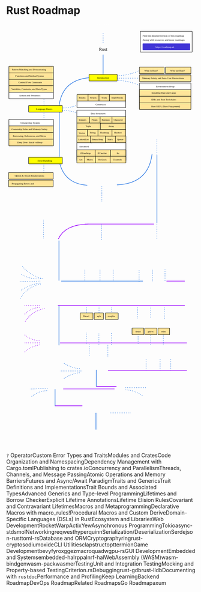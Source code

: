 # Rust Roadmap

<link href="style/main.css" rel="stylesheet">

<svg xmlns="http://www.w3.org/2000/svg" xmlns:xlink="http://www.w3.org/1999/xlink" viewBox="114 164 1349 3053" style="font-family: balsamiq"><path d="M370 1981Q282.6173623453262 1959.3298495166546 223 1887" fill="none" stroke="rgb(43,120,228)" stroke-width="4" stroke-linecap="round" stroke-linejoin="round" stroke-dasharray="0.8 12"></path><path d="M754 2940Q753.9843182390479 2991.8340280064426 754 3056.7794971141675" fill="none" stroke="rgb(43,120,228)" stroke-width="4" stroke-linecap="round" stroke-linejoin="round" stroke-dasharray="undefined"></path><path d="M856.1634036274464 2939.284424534148Q919.3592018825486 2939.027585267256 998.5402181279353 2938.6627039996583" fill="none" stroke="rgb(43,120,228)" stroke-width="4" stroke-linecap="round" stroke-linejoin="round" stroke-dasharray="0.8 12"></path><path d="M462.45735102322453 2888Q558.879652780037 2888 655.3019545368494 2888" fill="none" stroke="rgb(153,0,255)" stroke-width="4" stroke-linecap="round" stroke-linejoin="round" stroke-dasharray="undefined"></path><path d="M462 2772Q461.98431823904787 2823.8340280064426 462 2888.7794971141675" fill="none" stroke="rgb(43,120,228)" stroke-width="4" stroke-linecap="round" stroke-linejoin="round" stroke-dasharray="undefined"></path><path d="M402.8416897816994 2780.353408413874Q344.51742073554163 2783.0594923142744 292.9819881231268 2822.491376173327" fill="none" stroke="rgb(43,120,228)" stroke-width="4" stroke-linecap="round" stroke-linejoin="round" stroke-dasharray="0.8 12"></path><path d="M407.3564720416407 2763.7992067940895Q355.04670294938836 2765.942104849148 289.506625223029 2768.6627039996583" fill="none" stroke="rgb(43,120,228)" stroke-width="4" stroke-linecap="round" stroke-linejoin="round" stroke-dasharray="0.8 12"></path><path d="M521.4573510232245 2768Q703.2364660256287 2768 885.015581028033 2768" fill="none" stroke="rgb(153,0,255)" stroke-width="4" stroke-linecap="round" stroke-linejoin="round" stroke-dasharray="undefined"></path><path d="M758.2544277690694 2750Q828.6350043985511 2750 899.015581028033 2750" fill="none" stroke="rgb(153,0,255)" stroke-width="4" stroke-linecap="round" stroke-linejoin="round" stroke-dasharray="undefined"></path><path d="M963.1535487874855 2774.3336987339526Q1025.55171998833 2774.597801145702 1092.5773069058039 2819.481521333366" fill="none" stroke="rgb(43,120,228)" stroke-width="4" stroke-linecap="round" stroke-linejoin="round" stroke-dasharray="0.8 12"></path><path d="M966.1634036274464 2759.284424534148Q1029.3592018825484 2759.027585267256 1108.5402181279353 2758.6627039996583" fill="none" stroke="rgb(43,120,228)" stroke-width="4" stroke-linecap="round" stroke-linejoin="round" stroke-dasharray="0.8 12"></path><path d="M756 2633Q755.9843182390479 2684.8340280064426 756 2749.7794971141675" fill="none" stroke="rgb(43,120,228)" stroke-width="4" stroke-linecap="round" stroke-linejoin="round" stroke-dasharray="undefined"></path><path d="M635.0793712317483 2652.6821140055463Q583.4607349937739 2656.8890471399313 525.4364760523154 2693.6627039996583" fill="none" stroke="rgb(43,120,228)" stroke-width="4" stroke-linecap="round" stroke-linejoin="round" stroke-dasharray="0.8 12"></path><path d="M636.5842986517288 2622.583565605937Q585.2511366103618 2621.4603373202494 525.4364760523154 2584.6627039996583" fill="none" stroke="rgb(43,120,228)" stroke-width="4" stroke-linecap="round" stroke-linejoin="round" stroke-dasharray="0.8 12"></path><path d="M647.1187905915918 2639.6627039996583Q581.1243014360415 2639.6427381617154 498.43647605231536 2639.6627039996583" fill="none" stroke="rgb(43,120,228)" stroke-width="4" stroke-linecap="round" stroke-linejoin="round" stroke-dasharray="0.8 12"></path><path d="M1287.7888484792786 2635.6627039996583Q1287.8007881932717 2596.1975271364768 1287.7888484792786 2546.749615728162" fill="none" stroke="rgb(43,120,228)" stroke-width="4" stroke-linecap="round" stroke-linejoin="round" stroke-dasharray="0.8 12"></path><path d="M1211.7888484792786 2635.6627039996583Q1211.8007881932717 2596.1975271364768 1211.7888484792786 2546.749615728162" fill="none" stroke="rgb(43,120,228)" stroke-width="4" stroke-linecap="round" stroke-linejoin="round" stroke-dasharray="0.8 12"></path><path d="M1111.7888484792786 2635.6627039996583Q1111.8007881932717 2596.1975271364768 1111.7888484792786 2546.749615728162" fill="none" stroke="rgb(43,120,228)" stroke-width="4" stroke-linecap="round" stroke-linejoin="round" stroke-dasharray="0.8 12"></path><path d="M841.2544277690694 2636Q1121.5013556560707 2636 1401.748283543072 2636" fill="none" stroke="rgb(153,0,255)" stroke-width="4" stroke-linecap="round" stroke-linejoin="round" stroke-dasharray="undefined"></path><path d="M1144.7888484792786 2450.6627039996583Q1144.8007881932717 2411.1975271364768 1144.7888484792786 2361.749615728162" fill="none" stroke="rgb(43,120,228)" stroke-width="4" stroke-linecap="round" stroke-linejoin="round" stroke-dasharray="0.8 12"></path><path d="M1234.7888484792786 2447.6627039996583Q1234.8007881932717 2408.1975271364768 1234.7888484792786 2358.749615728162" fill="none" stroke="rgb(43,120,228)" stroke-width="4" stroke-linecap="round" stroke-linejoin="round" stroke-dasharray="0.8 12"></path><path d="M1054.7888484792786 2443.6627039996583Q1054.8007881932717 2404.1975271364768 1054.7888484792786 2354.749615728162" fill="none" stroke="rgb(43,120,228)" stroke-width="4" stroke-linecap="round" stroke-linejoin="round" stroke-dasharray="0.8 12"></path><g class="clickable-group" data-group-id="100-gui-dev:druid"><rect x="1011.35" y="2333.35" width="84.3" height="47.3" rx="2" fill="rgb(255,229,153)" fill-opacity="1" stroke="rgb(0,0,0)" stroke-width="2.7"></rect><text x="1036" y="2363.5" fill="rgb(0,0,0)" font-style="normal" font-weight="normal" font-size="17px"><tspan>druid</tspan></text></g><g class="clickable-group" data-group-id="101-gui-dev:gtk-rs"><rect x="1102.35" y="2334.35" width="86.3" height="47.3" rx="2" fill="rgb(255,229,153)" fill-opacity="1" stroke="rgb(0,0,0)" stroke-width="2.7"></rect><text x="1124" y="2364.5" fill="rgb(0,0,0)" font-style="normal" font-weight="normal" font-size="17px"><tspan>gtk-rs</tspan></text></g><g class="clickable-group" data-group-id="102-gui-dev:relm"><rect x="1196.35" y="2334.35" width="83.3" height="47.3" rx="2" fill="rgb(255,229,153)" fill-opacity="1" stroke="rgb(0,0,0)" stroke-width="2.7"></rect><text x="1220" y="2364.5" fill="rgb(0,0,0)" font-style="normal" font-weight="normal" font-size="17px"><tspan>relm</tspan></text></g><path d="M838.7888484792786 2533.6627039996583Q838.8007881932716 2494.1975271364768 838.7888484792786 2444.749615728162" fill="none" stroke="rgb(43,120,228)" stroke-width="4" stroke-linecap="round" stroke-linejoin="round" stroke-dasharray="0.8 12"></path><path d="M705.7888484792786 2529.6627039996583Q705.8007881932716 2490.1975271364768 705.7888484792786 2440.749615728162" fill="none" stroke="rgb(43,120,228)" stroke-width="4" stroke-linecap="round" stroke-linejoin="round" stroke-dasharray="0.8 12"></path><path d="M774.7888484792786 2452.6627039996583Q774.8007881932716 2413.1975271364768 774.7888484792786 2363.749615728162" fill="none" stroke="rgb(43,120,228)" stroke-width="4" stroke-linecap="round" stroke-linejoin="round" stroke-dasharray="0.8 12"></path><path d="M864.7888484792786 2449.6627039996583Q864.8007881932716 2410.1975271364768 864.7888484792786 2360.749615728162" fill="none" stroke="rgb(43,120,228)" stroke-width="4" stroke-linecap="round" stroke-linejoin="round" stroke-dasharray="0.8 12"></path><path d="M684.7888484792786 2445.6627039996583Q684.8007881932716 2406.1975271364768 684.7888484792786 2356.749615728162" fill="none" stroke="rgb(43,120,228)" stroke-width="4" stroke-linecap="round" stroke-linejoin="round" stroke-dasharray="0.8 12"></path><path d="M498.7684053373592 2440Q950.2583444402155 2440 1401.748283543072 2440" fill="none" stroke="rgb(153,0,255)" stroke-width="4" stroke-linecap="round" stroke-linejoin="round" stroke-dasharray="undefined"></path><path d="M246.78726083088256 2503.0111918046136Q283.1714966177284 2466.2455354877925 357.92324584081643 2451.980610182584" fill="none" stroke="rgb(153,0,255)" stroke-width="4" stroke-linecap="round" stroke-linejoin="round" stroke-dasharray="0.8 12"></path><path d="M246.78726083088256 2383.703443191008Q290.20089733485577 2421.257738814955 359.5575985615507 2424.562261209366" fill="none" stroke="rgb(153,0,255)" stroke-width="4" stroke-linecap="round" stroke-linejoin="round" stroke-dasharray="0.8 12"></path><path d="M247 2439Q301.98785896360255 2439 357 2439" fill="none" stroke="rgb(153,0,255)" stroke-width="4" stroke-linecap="round" stroke-linejoin="round" stroke-dasharray="0.8 12"></path><path d="M490 2172Q489.96200932434436 2297.573253662477 490 2454.9103192958723" fill="none" stroke="rgb(43,120,228)" stroke-width="4" stroke-linecap="round" stroke-linejoin="round" stroke-dasharray="undefined"></path><path d="M250.05596627235118 2285.6422799469487Q295.43686985896994 2214.1284388882063 390.61030025550286 2192.4841748650924" fill="none" stroke="rgb(153,0,255)" stroke-width="4" stroke-linecap="round" stroke-linejoin="round" stroke-dasharray="0.8 12"></path><path d="M246.78726083088256 2233.3429928834503Q293.3465737698519 2189.014395435564 349.7514822371448 2187.581116702889" fill="none" stroke="rgb(153,0,255)" stroke-width="4" stroke-linecap="round" stroke-linejoin="round" stroke-dasharray="0.8 12"></path><path d="M246 2173Q300.98785896360255 2173 356 2173" fill="none" stroke="rgb(153,0,255)" stroke-width="4" stroke-linecap="round" stroke-linejoin="round" stroke-dasharray="0.8 12"></path><path d="M775.7888484792786 2260.6627039996583Q775.8007881932716 2221.1975271364768 775.7888484792786 2171.749615728162" fill="none" stroke="rgb(43,120,228)" stroke-width="4" stroke-linecap="round" stroke-linejoin="round" stroke-dasharray="0.8 12"></path><path d="M865.7888484792786 2266.6627039996583Q865.8007881932716 2227.1975271364768 865.7888484792786 2177.749615728162" fill="none" stroke="rgb(43,120,228)" stroke-width="4" stroke-linecap="round" stroke-linejoin="round" stroke-dasharray="0.8 12"></path><path d="M685.7888484792786 2262.6627039996583Q685.8007881932716 2223.1975271364768 685.7888484792786 2173.749615728162" fill="none" stroke="rgb(43,120,228)" stroke-width="4" stroke-linecap="round" stroke-linejoin="round" stroke-dasharray="0.8 12"></path><g class="clickable-group" data-group-id="100-database-orm:diesel"><rect x="641.35" y="2225.35" width="91.3" height="47.3" rx="2" fill="rgb(255,229,153)" fill-opacity="1" stroke="rgb(0,0,0)" stroke-width="2.7"></rect><text x="662" y="2254.5" fill="rgb(0,0,0)" font-style="normal" font-weight="normal" font-size="17px"><tspan>Diesel</tspan></text></g><g class="clickable-group" data-group-id="101-database-orm:sqlx"><rect x="741.35" y="2225.35" width="66.3" height="47.3" rx="2" fill="rgb(255,229,153)" fill-opacity="1" stroke="rgb(0,0,0)" stroke-width="2.7"></rect><text x="761" y="2254.5" fill="rgb(0,0,0)" font-style="normal" font-weight="normal" font-size="17px"><tspan>sqlx</tspan></text></g><g class="clickable-group" data-group-id="102-database-orm:rusqlite"><rect x="820.35" y="2225.35" width="92.3" height="47.3" rx="2" fill="rgb(255,229,153)" fill-opacity="1" stroke="rgb(0,0,0)" stroke-width="2.7"></rect><text x="838" y="2254.5" fill="rgb(0,0,0)" font-style="normal" font-weight="normal" font-size="17px"><tspan>rusqlite</tspan></text></g><path d="M1144.7888484792786 2260.6627039996583Q1144.8007881932717 2221.1975271364768 1144.7888484792786 2171.749615728162" fill="none" stroke="rgb(43,120,228)" stroke-width="4" stroke-linecap="round" stroke-linejoin="round" stroke-dasharray="0.8 12"></path><path d="M1241.7888484792786 2266.6627039996583Q1241.8007881932717 2227.1975271364768 1241.7888484792786 2177.749615728162" fill="none" stroke="rgb(43,120,228)" stroke-width="4" stroke-linecap="round" stroke-linejoin="round" stroke-dasharray="0.8 12"></path><path d="M1051.7888484792786 2262.6627039996583Q1051.8007881932717 2223.1975271364768 1051.7888484792786 2173.749615728162" fill="none" stroke="rgb(43,120,228)" stroke-width="4" stroke-linecap="round" stroke-linejoin="round" stroke-dasharray="0.8 12"></path><path d="M483.7684053373592 2173Q935.2583444402155 2173 1386.748283543072 2173" fill="none" stroke="rgb(153,0,255)" stroke-width="4" stroke-linecap="round" stroke-linejoin="round" stroke-dasharray="undefined"></path><path d="M1258.9195998760458 1999Q1322.833941709559 1999 1386.748283543072 1999" fill="none" stroke="rgb(153,0,255)" stroke-width="4" stroke-linecap="round" stroke-linejoin="round" stroke-dasharray="undefined"></path><path d="M1246.7888484792786 1994.662703999658Q1246.8007881932717 1955.1975271364765 1246.7888484792786 1905.7496157281619" fill="none" stroke="rgb(43,120,228)" stroke-width="4" stroke-linecap="round" stroke-linejoin="round" stroke-dasharray="0.8 12"></path><path d="M1156.7888484792786 1997.662703999658Q1156.8007881932717 1958.1975271364765 1156.7888484792786 1908.7496157281619" fill="none" stroke="rgb(43,120,228)" stroke-width="4" stroke-linecap="round" stroke-linejoin="round" stroke-dasharray="0.8 12"></path><path d="M1061.7888484792786 2001.662703999658Q1061.8007881932717 1962.1975271364765 1061.7888484792786 1912.7496157281619" fill="none" stroke="rgb(43,120,228)" stroke-width="4" stroke-linecap="round" stroke-linejoin="round" stroke-dasharray="0.8 12"></path><path d="M876.7888484792786 1997.662703999658Q876.8007881932716 1958.1975271364765 876.7888484792786 1908.7496157281619" fill="none" stroke="rgb(43,120,228)" stroke-width="4" stroke-linecap="round" stroke-linejoin="round" stroke-dasharray="0.8 12"></path><path d="M782.7888484792786 1997.662703999658Q782.8007881932716 1958.1975271364765 782.7888484792786 1908.7496157281619" fill="none" stroke="rgb(43,120,228)" stroke-width="4" stroke-linecap="round" stroke-linejoin="round" stroke-dasharray="0.8 12"></path><path d="M674.7888484792786 1997.662703999658Q674.8007881932716 1958.1975271364765 674.7888484792786 1908.7496157281619" fill="none" stroke="rgb(43,120,228)" stroke-width="4" stroke-linecap="round" stroke-linejoin="round" stroke-dasharray="0.8 12"></path><path d="M1087.661735648691 1998.9077208100184Q829.927823346783 1998.8297465186615 507 1998.9077208100184" fill="none" stroke="rgb(43,120,228)" stroke-width="4" stroke-linecap="round" stroke-linejoin="round" stroke-dasharray="undefined"></path><path d="M357.92324584081643 2019.6917170625015Q254.67529510414943 2044.2153836398602 216 2121" fill="none" stroke="rgb(43,120,228)" stroke-width="4" stroke-linecap="round" stroke-linejoin="round" stroke-dasharray="0.8 12"></path><path d="M353.02018767861347 2013.1543061795646Q283.0666815120215 2023.143346018304 220 2063" fill="none" stroke="rgb(43,120,228)" stroke-width="4" stroke-linecap="round" stroke-linejoin="round" stroke-dasharray="0.8 12"></path><path d="M354 1999Q292.0090794643519 2001.644641968984 212 2001" fill="none" stroke="rgb(43,120,228)" stroke-width="4" stroke-linecap="round" stroke-linejoin="round" stroke-dasharray="0.8 12"></path><path d="M357.92324584081643 1982.1016044856124Q282.7502144594085 1988.3838906729122 216 1947" fill="none" stroke="rgb(43,120,228)" stroke-width="4" stroke-linecap="round" stroke-linejoin="round" stroke-dasharray="0.8 12"></path><path d="M490 1711Q489.96200932434436 1836.5732536624769 490 1993.9103192958723" fill="none" stroke="rgb(43,120,228)" stroke-width="4" stroke-linecap="round" stroke-linejoin="round" stroke-dasharray="undefined"></path><path d="M379.78884847927867 1691.662703999658Q379.80695197783245 1631.8239362799552 379.78884847927867 1556.8489248858714" fill="none" stroke="rgb(43,120,228)" stroke-width="4" stroke-linecap="round" stroke-linejoin="round" stroke-dasharray="0.8 12"></path><path d="M485.82574646249856 1697.4809764123827Q533.5565279246206 1595.2817603796416 699 1592" fill="none" stroke="rgb(153,0,255)" stroke-width="4" stroke-linecap="round" stroke-linejoin="round" stroke-dasharray="undefined"></path><path d="M794.7888484792786 1701.844680721926Q794.8030821431155 1654.797150013699 794.7888484792786 1595.8489248858714" fill="none" stroke="rgb(43,120,228)" stroke-width="4" stroke-linecap="round" stroke-linejoin="round" stroke-dasharray="0.8 12"></path><path d="M674.9195998760458 1592Q920.9597999380229 1592 1167 1592" fill="none" stroke="rgb(153,0,255)" stroke-width="4" stroke-linecap="round" stroke-linejoin="round" stroke-dasharray="undefined"></path><path d="M1188.7888484792786 1695.9786052007807Q1188.803771553315 1646.6523184455075 1188.7888484792786 1584.8489248858714" fill="none" stroke="rgb(43,120,228)" stroke-width="4" stroke-linecap="round" stroke-linejoin="round" stroke-dasharray="0.8 12"></path><path d="M1189 1100Q1188.9349124213584 1315.1385539214548 1189 1584.6965034956197" fill="none" stroke="rgb(43,120,228)" stroke-width="4" stroke-linecap="round" stroke-linejoin="round" stroke-dasharray="undefined"></path><path d="M1154.3216248047888 1093.6846144050496Q1127.8545947489904 1303.3892148522145 905 1312.1384074012913" fill="none" stroke="rgb(43,120,228)" stroke-width="4" stroke-linecap="round" stroke-linejoin="round" stroke-dasharray="undefined"></path><path d="M1188.7888484792786 1093.9786052007807Q1188.803771553315 1044.6523184455075 1188.7888484792786 982.8489248858713" fill="none" stroke="rgb(43,120,228)" stroke-width="4" stroke-linecap="round" stroke-linejoin="round" stroke-dasharray="0.8 12"></path><path d="M795.7888484792786 1427.9786052007807Q795.8037715533152 1378.6523184455075 795.7888484792786 1316.8489248858714" fill="none" stroke="rgb(43,120,228)" stroke-width="4" stroke-linecap="round" stroke-linejoin="round" stroke-dasharray="0.8 12"></path><path d="M493.52211585983116 1152.0361614695616Q529.5470521239776 1303.851434704452 690.4948601868035 1314.8475811346607" fill="none" stroke="rgb(43,120,228)" stroke-width="4" stroke-linecap="round" stroke-linejoin="round" stroke-dasharray="undefined"></path><path d="M381.78884847927867 1247.9786052007807Q381.80377155331524 1198.6523184455075 381.78884847927867 1136.8489248858714" fill="none" stroke="rgb(43,120,228)" stroke-width="4" stroke-linecap="round" stroke-linejoin="round" stroke-dasharray="0.8 12"></path><path d="M492 788Q491.9536530115815 941.1939622744541 492 1133.1384074012913" fill="none" stroke="rgb(43,120,228)" stroke-width="4" stroke-linecap="round" stroke-linejoin="round" stroke-dasharray="undefined"></path><path d="M504.2489525547647 780.4468097498067Q566.0762136000193 779.3512998807404 625.0795576427906 801.7008745116257" fill="none" stroke="rgb(43,120,228)" stroke-width="4" stroke-linecap="round" stroke-linejoin="round" stroke-dasharray="0.8 12"></path><path d="M494.2489525547647 762.4468097498067Q571.2238023047556 767.8334497783549 626.5332310326576 739.1929187473465" fill="none" stroke="rgb(43,120,228)" stroke-width="4" stroke-linecap="round" stroke-linejoin="round" stroke-dasharray="0.8 12"></path><g class="clickable-group done" data-group-id="100-language-basics:data-structures:integers"><rect x="617.35" y="825.35" width="92.3" height="47.3" rx="2" fill="rgb(255,229,153)" fill-opacity="1" stroke="rgb(0,0,0)" stroke-width="2.7"></rect><text x="631" y="854.5" fill="rgb(0,0,0)" font-style="normal" font-weight="normal" font-size="17px"><tspan>Integers</tspan></text></g><g class="clickable-group done" data-group-id="101-language-basics:data-structures:floats"><rect x="708.35" y="825.35" width="77.3" height="47.3" rx="2" fill="rgb(255,229,153)" fill-opacity="1" stroke="rgb(0,0,0)" stroke-width="2.7"></rect><text x="723" y="854.5" fill="rgb(0,0,0)" font-style="normal" font-weight="normal" font-size="17px"><tspan>Floats</tspan></text></g><g class="clickable-group done" data-group-id="102-language-basics:data-structures:boolean"><rect x="783.35" y="825.35" width="86.3" height="47.3" rx="2" fill="rgb(255,229,153)" fill-opacity="1" stroke="rgb(0,0,0)" stroke-width="2.7"></rect><text x="795" y="854.5" fill="rgb(0,0,0)" font-style="normal" font-weight="normal" font-size="17px"><tspan>Boolean</tspan></text></g><g class="clickable-group done" data-group-id="103-language-basics:data-structures:character"><rect x="868.35" y="825.35" width="98.3" height="47.3" rx="2" fill="rgb(255,229,153)" fill-opacity="1" stroke="rgb(0,0,0)" stroke-width="2.7"></rect><text x="880" y="854.5" fill="rgb(0,0,0)" font-style="normal" font-weight="normal" font-size="17px"><tspan>Character</tspan></text></g><path d="M382.78884847927867 882.4468097498067Q382.8188743713787 783.2001156585675 382.78884847927867 658.8489248858713" fill="none" stroke="rgb(43,120,228)" stroke-width="4" stroke-linecap="round" stroke-linejoin="round" stroke-dasharray="0.8 12"></path><path d="M490.3290599928851 752.9533784757213Q512.0599950183354 555.130723671213 730.4011516807963 546.3458813867311" fill="none" stroke="rgb(43,120,228)" stroke-width="4" stroke-linecap="round" stroke-linejoin="round" stroke-dasharray="undefined"></path><path d="M1074 606Q1001.7369878942461 571.8664381308557 876.6666666666666 562" fill="none" stroke="rgb(43,120,228)" stroke-width="4" stroke-linecap="round" stroke-linejoin="round" stroke-dasharray="0.8 12"></path><path d="M1071.3333333333333 494Q998.44314357353 530.5785280649723 892.6666666666666 535.3333333333334" fill="none" stroke="rgb(43,120,228)" stroke-width="4" stroke-linecap="round" stroke-linejoin="round" stroke-dasharray="0.8 12"></path><path d="M1090 551.1591837857379Q1002.7070610865221 551.1327743583116 893.3333333333334 551.1591837857379" fill="none" stroke="rgb(43,120,228)" stroke-width="4" stroke-linecap="round" stroke-linejoin="round" stroke-dasharray="0.8 12"></path><text x="776" y="355.5" fill="rgb(0,0,0)" font-style="normal" font-weight="normal" font-size="32px"><tspan>Rust</tspan></text><g><rect x="1070.35" y="217.35" width="370.3" height="148.3" rx="2" fill="rgb(255,255,255)" fill-opacity="1" stroke="rgb(0,0,0)" stroke-width="2.7"></rect><text x="1087" y="254.5" fill="rgb(0,0,0)" font-style="normal" font-weight="normal" font-size="18px"><tspan>Find the detailed version of this roadmap</tspan></text><g class="clickable-group" data-group-id="ext_link:roadmap.sh"><rect x="1088.35" y="305.35" width="336.3" height="44.3" rx="2" fill="rgb(65,53,214)" fill-opacity="1" stroke="rgb(65,53,214)" stroke-width="2.7"></rect><text x="1179" y="335" fill="rgb(255,255,255)" font-style="normal" font-weight="normal" font-size="18px"><tspan>https://roadmap.sh</tspan></text></g><text x="1087" y="283.5" fill="rgb(0,0,0)" font-style="normal" font-weight="normal" font-size="18px"><tspan>Along with resources and more roadmaps</tspan></text></g><path d="M805 233Q804.9900415173787 265.91647339024644 805 307.1591837857379" fill="none" stroke="rgb(43,120,228)" stroke-width="4" stroke-linecap="round" stroke-linejoin="round" stroke-dasharray="0.8 12"></path><path d="M805 385Q804.9779613492987 457.8459030312667 805 549.118210565488" fill="none" stroke="rgb(43,120,228)" stroke-width="4" stroke-linecap="round" stroke-linejoin="round" stroke-dasharray="undefined"></path><path d="M854.5784149280623 169.15918378573792Q809.9354381636736 169.14567759073944 754 169.15918378573792" fill="none" stroke="rgb(255,255,255)" stroke-width="4" stroke-linecap="round" stroke-linejoin="round" stroke-dasharray="0.8 12"></path><g class="clickable-group done" data-group-id="100-introduction"><rect x="704.35" y="524.35" width="201.3" height="47.3" rx="2" fill="rgb(255,255,0)" fill-opacity="1" stroke="rgb(0,0,0)" stroke-width="2.7"></rect><text x="763" y="554.5" fill="rgb(0,0,0)" font-style="normal" font-weight="normal" font-size="17px"><tspan>Introduction</tspan></text></g><g class="clickable-group done" data-group-id="100-introduction:what-is-rust"><rect x="1064.35" y="472.35" width="177.3" height="47.3" rx="2" fill="rgb(255,229,153)" fill-opacity="1" stroke="rgb(0,0,0)" stroke-width="2.7"></rect><text x="1100" y="503" fill="rgb(0,0,0)" font-style="normal" font-weight="normal" font-size="17px"><tspan>What is Rust?</tspan></text></g><g class="clickable-group done" data-group-id="102-introduction:memory-safety"><rect x="1064.35" y="528.35" width="367.3" height="47.3" rx="2" fill="rgb(255,229,153)" fill-opacity="1" stroke="rgb(0,0,0)" stroke-width="2.7"></rect><text x="1084" y="558" fill="rgb(0,0,0)" font-style="normal" font-weight="normal" font-size="17px"><tspan>Memory Safety and Zero-Cost Abstractions</tspan></text></g><rect x="1064.35" y="585.35" width="367.3" height="186.3" rx="2" fill="rgb(255,255,255)" fill-opacity="1" stroke="rgb(0,0,0)" stroke-width="2.7"></rect><g class="clickable-group learning" data-group-id="101-language-basics"><rect x="273.35" y="746.35" width="240.3" height="47.3" rx="2" fill="rgb(255,255,0)" fill-opacity="1" stroke="rgb(0,0,0)" stroke-width="2.7"></rect><text x="327" y="776.5" fill="rgb(0,0,0)" font-style="normal" font-weight="normal" font-size="17px"><tspan>Language Basics</tspan></text></g><g class="clickable-group done" data-group-id="101-introduction:why-rust"><rect x="1250.35" y="472.35" width="181.3" height="47.3" rx="2" fill="rgb(255,229,153)" fill-opacity="1" stroke="rgb(0,0,0)" stroke-width="2.7"></rect><text x="1285" y="503" fill="rgb(0,0,0)" font-style="normal" font-weight="normal" font-size="17px"><tspan>Why use Rust?</tspan></text></g><text x="1183" y="615.5" fill="rgb(0,0,0)" font-style="normal" font-weight="normal" font-size="17px"><tspan>Environment Setup</tspan></text><g class="clickable-group done" data-group-id="103-introduction:installing-rust"><rect x="1064.35" y="633.35" width="367.3" height="47.3" rx="2" fill="rgb(255,229,153)" fill-opacity="1" stroke="rgb(0,0,0)" stroke-width="2.7"></rect><text x="1151" y="662.5" fill="rgb(0,0,0)" font-style="normal" font-weight="normal" font-size="17px"><tspan>Installing Rust and Cargo</tspan></text></g><g class="clickable-group done" data-group-id="104-introduction:ides-and-rust"><rect x="1064.35" y="680.35" width="367.3" height="47.3" rx="2" fill="rgb(255,229,153)" fill-opacity="1" stroke="rgb(0,0,0)" stroke-width="2.7"></rect><text x="1149" y="709.5" fill="rgb(0,0,0)" font-style="normal" font-weight="normal" font-size="17px"><tspan>IDEs and Rust Toolchains</tspan></text></g><g class="clickable-group done" data-group-id="105-introduction:rust-repl"><rect x="1064.35" y="727.35" width="367.3" height="47.3" rx="2" fill="rgb(255,229,153)" fill-opacity="1" stroke="rgb(0,0,0)" stroke-width="2.7"></rect><text x="1149" y="757" fill="rgb(0,0,0)" font-style="normal" font-weight="normal" font-size="17px"><tspan>Rust REPL (Rust Playground)</tspan></text></g><g class="clickable-group done" data-group-id="100-language-basics:syntax"><rect x="132.35" y="651.35" width="318.3" height="47.3" rx="2" fill="rgb(255,255,255)" fill-opacity="1" stroke="rgb(0,0,0)" stroke-width="2.7"></rect><text x="207" y="681.5" fill="rgb(0,0,0)" font-style="normal" font-weight="normal" font-size="17px"><tspan>Syntax and Semantics</tspan></text></g><g class="clickable-group done" data-group-id="101-language-basics:syntax:variables"><rect x="132.35" y="604.35" width="318.3" height="47.3" rx="2" fill="rgb(255,229,153)" fill-opacity="1" stroke="rgb(0,0,0)" stroke-width="2.7"></rect><text x="151" y="635" fill="rgb(0,0,0)" font-style="normal" font-weight="normal" font-size="17px"><tspan>Variables, Constants, and Data Types</tspan></text></g><g class="clickable-group done" data-group-id="102-language-basics:syntax:control-flow"><rect x="132.35" y="557.35" width="318.3" height="47.3" rx="2" fill="rgb(255,229,153)" fill-opacity="1" stroke="rgb(0,0,0)" stroke-width="2.7"></rect><text x="200" y="587.5" fill="rgb(0,0,0)" font-style="normal" font-weight="normal" font-size="17px"><tspan>Control Flow Constructs</tspan></text></g><g class="clickable-group done" data-group-id="103-language-basics:syntax:functions"><rect x="132.35" y="512.35" width="318.3" height="47.3" rx="2" fill="rgb(255,229,153)" fill-opacity="1" stroke="rgb(0,0,0)" stroke-width="2.7"></rect><text x="178" y="542.5" fill="rgb(0,0,0)" font-style="normal" font-weight="normal" font-size="17px"><tspan>Functions and Method Syntax</tspan></text></g><g class="clickable-group done" data-group-id="101-language-basics:ownership"><rect x="132.35" y="845.35" width="318.3" height="47.3" rx="2" fill="rgb(255,255,255)" fill-opacity="1" stroke="rgb(0,0,0)" stroke-width="2.7"></rect><text x="216" y="875.5" fill="rgb(0,0,0)" font-style="normal" font-weight="normal" font-size="17px"><tspan>Onwnership System</tspan></text></g><g class="clickable-group done" data-group-id="100-language-basics:ownership:rules"><rect x="132.35" y="892.35" width="318.3" height="47.3" rx="2" fill="rgb(255,229,153)" fill-opacity="1" stroke="rgb(0,0,0)" stroke-width="2.7"></rect><text x="151" y="922.5" fill="rgb(0,0,0)" font-style="normal" font-weight="normal" font-size="17px"><tspan>Ownership Rules and Memory Safety</tspan></text></g><g class="clickable-group done" data-group-id="101-language-basics:ownership:borrowing"><rect x="132.35" y="939.35" width="318.3" height="47.3" rx="2" fill="rgb(255,229,153)" fill-opacity="1" stroke="rgb(0,0,0)" stroke-width="2.7"></rect><text x="161" y="969.5" fill="rgb(0,0,0)" font-style="normal" font-weight="normal" font-size="17px"><tspan>Borrowing, References, and Slices</tspan></text></g><g class="clickable-group done" data-group-id="102-language-basics:ownership:stack-heap"><rect x="132.35" y="986.35" width="318.3" height="47.3" rx="2" fill="rgb(255,229,153)" fill-opacity="1" stroke="rgb(0,0,0)" stroke-width="2.7"></rect><text x="192" y="1016.5" fill="rgb(0,0,0)" font-style="normal" font-weight="normal" font-size="17px"><tspan>Deep Dive: Stack vs Heap</tspan></text></g><g class="clickable-group done" data-group-id="104-language-basics:syntax:pattern-matching"><rect x="132.35" y="466.35" width="318.3" height="47.3" rx="2" fill="rgb(255,229,153)" fill-opacity="1" stroke="rgb(0,0,0)" stroke-width="2.7"></rect><text x="154" y="497" fill="rgb(0,0,0)" font-style="normal" font-weight="normal" font-size="17px"><tspan>Pattern Matching and Destructuring</tspan></text></g><g class="clickable-group" data-group-id="103-language-basics:data-structures"><rect x="617.35" y="779.35" width="349.3" height="47.3" rx="2" fill="rgb(255,255,255)" fill-opacity="1" stroke="rgb(0,0,0)" stroke-width="2.7"></rect><text x="717" y="809.5" fill="rgb(0,0,0)" font-style="normal" font-weight="normal" font-size="17px"><tspan>Data Structures</tspan></text></g><g class="clickable-group done" data-group-id="104-language-basics:data-structures:tuple"><rect x="617.35" y="871.35" width="168.3" height="47.3" rx="2" fill="rgb(255,229,153)" fill-opacity="1" stroke="rgb(0,0,0)" stroke-width="2.7"></rect><text x="680" y="900.5" fill="rgb(0,0,0)" font-style="normal" font-weight="normal" font-size="17px"><tspan>Tuple</tspan></text></g><g class="clickable-group done" data-group-id="105-language-basics:data-structures:array"><rect x="785.35" y="872.35" width="181.3" height="47.3" rx="2" fill="rgb(255,229,153)" fill-opacity="1" stroke="rgb(0,0,0)" stroke-width="2.7"></rect><text x="843" y="901" fill="rgb(0,0,0)" font-style="normal" font-weight="normal" font-size="17px"><tspan>Array</tspan></text></g><g class="clickable-group done" data-group-id="112-language-basics:data-structures:stack"><rect x="821.35" y="964.35" width="74.3" height="47.3" rx="2" fill="rgb(255,229,153)" fill-opacity="1" stroke="rgb(0,0,0)" stroke-width="2.7"></rect><text x="836" y="993.5" fill="rgb(0,0,0)" font-style="normal" font-weight="normal" font-size="17px"><tspan>Stack</tspan></text></g><rect x="617.35" y="1011.35" width="350.3" height="127.3" rx="2" fill="rgb(255,255,255)" fill-opacity="1" stroke="rgb(0,0,0)" stroke-width="2.7"></rect><text x="634" y="1045" fill="rgb(0,0,0)" font-style="normal" font-weight="normal" font-size="17px"><tspan>Advanced</tspan></text><g class="clickable-group done" data-group-id="106-language-basics:data-structures:vector"><rect x="617.35" y="917.35" width="76.3" height="47.3" rx="2" fill="rgb(255,229,153)" fill-opacity="1" stroke="rgb(0,0,0)" stroke-width="2.7"></rect><text x="631" y="947" fill="rgb(0,0,0)" font-style="normal" font-weight="normal" font-size="17px"><tspan>Vector</tspan></text></g><g class="clickable-group done" data-group-id="107-language-basics:data-structures:string"><rect x="693.35" y="917.35" width="78.3" height="47.3" rx="2" fill="rgb(255,229,153)" fill-opacity="1" stroke="rgb(0,0,0)" stroke-width="2.7"></rect><text x="710" y="946.5" fill="rgb(0,0,0)" font-style="normal" font-weight="normal" font-size="17px"><tspan>String</tspan></text></g><g class="clickable-group done" data-group-id="108-language-basics:data-structures:hashmap"><rect x="768.35" y="917.35" width="101.3" height="47.3" rx="2" fill="rgb(255,229,153)" fill-opacity="1" stroke="rgb(0,0,0)" stroke-width="2.7"></rect><text x="784" y="946.5" fill="rgb(0,0,0)" font-style="normal" font-weight="normal" font-size="17px"><tspan>Hashmap</tspan></text></g><g class="clickable-group done" data-group-id="109-language-basics:data-structures:hashset"><rect x="868.35" y="917.35" width="98.3" height="47.3" rx="2" fill="rgb(255,229,153)" fill-opacity="1" stroke="rgb(0,0,0)" stroke-width="2.7"></rect><text x="884" y="946.5" fill="rgb(0,0,0)" font-style="normal" font-weight="normal" font-size="17px"><tspan>Hashset</tspan></text></g><g class="clickable-group done" data-group-id="110-language-basics:data-structures:linked-list"><rect x="617.35" y="964.35" width="107.3" height="47.3" rx="2" fill="rgb(255,229,153)" fill-opacity="1" stroke="rgb(0,0,0)" stroke-width="2.7"></rect><text x="628" y="993.5" fill="rgb(0,0,0)" font-style="normal" font-weight="normal" font-size="17px"><tspan>LinkedList</tspan></text></g><g class="clickable-group" data-group-id="111-language-basics:data-structures:binary-heap"><rect x="714.35" y="964.35" width="107.3" height="47.3" rx="2" fill="rgb(255,229,153)" fill-opacity="1" stroke="rgb(0,0,0)" stroke-width="2.7"></rect><text x="723" y="993.5" fill="rgb(0,0,0)" font-style="normal" font-weight="normal" font-size="17px"><tspan>BinaryHeap</tspan></text></g><g class="clickable-group done" data-group-id="113-language-basics:data-structures:queue"><rect x="893.35" y="964.35" width="74.3" height="47.3" rx="2" fill="rgb(255,229,153)" fill-opacity="1" stroke="rgb(0,0,0)" stroke-width="2.7"></rect><text x="905" y="994" fill="rgb(0,0,0)" font-style="normal" font-weight="normal" font-size="17px"><tspan>Queue</tspan></text></g><g class="clickable-group" data-group-id="114-language-basics:data-structures:btree-map"><rect x="617.35" y="1062.35" width="132.3" height="47.3" rx="2" fill="rgb(255,229,153)" fill-opacity="1" stroke="rgb(0,0,0)" stroke-width="2.7"></rect><text x="643" y="1091.5" fill="rgb(0,0,0)" font-style="normal" font-weight="normal" font-size="17px"><tspan>BTreeMap</tspan></text></g><g class="clickable-group" data-group-id="115-language-basics:data-structures:btree-set"><rect x="748.35" y="1062.35" width="109.3" height="47.3" rx="2" fill="rgb(255,229,153)" fill-opacity="1" stroke="rgb(0,0,0)" stroke-width="2.7"></rect><text x="766" y="1091.5" fill="rgb(0,0,0)" font-style="normal" font-weight="normal" font-size="17px"><tspan>BTreeSet</tspan></text></g><g class="clickable-group" data-group-id="116-language-basics:data-structures:rc"><rect x="857.35" y="1062.35" width="110.3" height="47.3" rx="2" fill="rgb(255,229,153)" fill-opacity="1" stroke="rgb(0,0,0)" stroke-width="2.7"></rect><text x="902" y="1091.5" fill="rgb(0,0,0)" font-style="normal" font-weight="normal" font-size="17px"><tspan>Rc</tspan></text></g><g class="clickable-group" data-group-id="117-language-basics:data-structures:arc"><rect x="617.35" y="1108.35" width="57.3" height="47.3" rx="2" fill="rgb(255,229,153)" fill-opacity="1" stroke="rgb(0,0,0)" stroke-width="2.7"></rect><text x="633" y="1138" fill="rgb(0,0,0)" font-style="normal" font-weight="normal" font-size="17px"><tspan>Arc</tspan></text></g><g class="clickable-group done" data-group-id="119-language-basics:data-structures:rwlock"><rect x="749.35" y="1108.35" width="107.3" height="47.3" rx="2" fill="rgb(255,229,153)" fill-opacity="1" stroke="rgb(0,0,0)" stroke-width="2.7"></rect><text x="771" y="1137.5" fill="rgb(0,0,0)" font-style="normal" font-weight="normal" font-size="17px"><tspan>RwLock</tspan></text></g><g class="clickable-group" data-group-id="120-language-basics:data-structures:channels"><rect x="855.35" y="1108.35" width="112.3" height="47.3" rx="2" fill="rgb(255,229,153)" fill-opacity="1" stroke="rgb(0,0,0)" stroke-width="2.7"></rect><text x="875" y="1137.5" fill="rgb(0,0,0)" font-style="normal" font-weight="normal" font-size="17px"><tspan>Channels</tspan></text></g><g class="clickable-group done" data-group-id="118-language-basics:data-structures:mutex"><rect x="674.35" y="1108.35" width="75.3" height="47.3" rx="2" fill="rgb(255,229,153)" fill-opacity="1" stroke="rgb(0,0,0)" stroke-width="2.7"></rect><text x="688" y="1137.5" fill="rgb(0,0,0)" font-style="normal" font-weight="normal" font-size="17px"><tspan>Mutex</tspan></text></g><g class="clickable-group done" data-group-id="100-language-basics:constructs:enums"><rect x="618.35" y="667.35" width="81.3" height="47.3" rx="2" fill="rgb(255,229,153)" fill-opacity="1" stroke="rgb(0,0,0)" stroke-width="2.7"></rect><text x="632" y="696.5" fill="rgb(0,0,0)" font-style="normal" font-weight="normal" font-size="17px"><tspan>Enums</tspan></text></g><g class="clickable-group done" data-group-id="101-language-basics:constructs:structs"><rect x="697.35" y="667.35" width="80.3" height="47.3" rx="2" fill="rgb(255,229,153)" fill-opacity="1" stroke="rgb(0,0,0)" stroke-width="2.7"></rect><text x="711" y="696.5" fill="rgb(0,0,0)" font-style="normal" font-weight="normal" font-size="17px"><tspan>Structs</tspan></text></g><g class="clickable-group done" data-group-id="102-language-basics:constructs:traits"><rect x="775.35" y="667.35" width="75.3" height="47.3" rx="2" fill="rgb(255,229,153)" fill-opacity="1" stroke="rgb(0,0,0)" stroke-width="2.7"></rect><text x="793" y="696.5" fill="rgb(0,0,0)" font-style="normal" font-weight="normal" font-size="17px"><tspan>Traits</tspan></text></g><g class="clickable-group done" data-group-id="103-language-basics:constructs:impl-blocks"><rect x="850.35" y="667.35" width="116.3" height="47.3" rx="2" fill="rgb(255,229,153)" fill-opacity="1" stroke="rgb(0,0,0)" stroke-width="2.7"></rect><text x="864" y="696.5" fill="rgb(0,0,0)" font-style="normal" font-weight="normal" font-size="17px"><tspan>Impl Blocks</tspan></text></g><g class="clickable-group done" data-group-id="102-language-basics:constructs"><rect x="618.35" y="714.35" width="348.3" height="47.3" rx="2" fill="rgb(255,255,255)" fill-opacity="1" stroke="rgb(0,0,0)" stroke-width="2.7"></rect><text x="751" y="744.5" fill="rgb(0,0,0)" font-style="normal" font-weight="normal" font-size="17px"><tspan>Constructs</tspan></text></g><g class="clickable-group" data-group-id="102-error-handling"><rect x="273.35" y="1115.35" width="240.3" height="47.3" rx="2" fill="rgb(255,255,0)" fill-opacity="1" stroke="rgb(0,0,0)" stroke-width="2.7"></rect><text x="337" y="1145.5" fill="rgb(0,0,0)" font-style="normal" font-weight="normal" font-size="17px"><tspan>Error Handling</tspan></text></g><g class="clickable-group done" data-group-id="100-error-handling:option"><rect x="130.35" y="1224.35" width="318.3" height="47.3" rx="2" fill="rgb(255,229,153)" fill-opacity="1" stroke="rgb(0,0,0)" stroke-width="2.7"></rect><text x="174" y="1254.5" fill="rgb(0,0,0)" font-style="normal" font-weight="normal" font-size="17px"><tspan>Option &amp; Result Enumerations</tspan></text></g><g class="clickable-group learning" data-group-id="101-error-handling:propagating"><rect x="130.35" y="1278.35" width="318.3" height="47.3" rx="2" fill="rgb(255,229,153)" fill-opacity="1" stroke="rgb(0,0,0)" stroke-width="2.7"></rect><text x="153" y="1309" fill="rgb(0,0,0)" font-style="normal" font-weight="normal" font-size="17px"><tspan>Propagating Errors and `?` Operator</tspan></text></g><g class="clickable-group" data-group-id="102-error-handling:custom-error"><rect x="130.35" y="1332.35" width="318.3" height="47.3" rx="2" fill="rgb(255,229,153)" fill-opacity="1" stroke="rgb(0,0,0)" stroke-width="2.7"></rect><text x="174" y="1362.5" fill="rgb(0,0,0)" font-style="normal" font-weight="normal" font-size="17px"><tspan>Custom Error Types and Traits</tspan></text></g><g class="clickable-group" data-group-id="103-modules-and-crates"><rect x="676.35" y="1288.35" width="240.3" height="47.3" rx="2" fill="rgb(255,255,0)" fill-opacity="1" stroke="rgb(0,0,0)" stroke-width="2.7"></rect><text x="727" y="1318.5" fill="rgb(0,0,0)" font-style="normal" font-weight="normal" font-size="17px"><tspan>Modules and Crates</tspan></text></g><g class="clickable-group" data-group-id="100-modules-and-crates:code-organization"><rect x="617.35" y="1376.35" width="359.3" height="47.3" rx="2" fill="rgb(255,229,153)" fill-opacity="1" stroke="rgb(0,0,0)" stroke-width="2.7"></rect><text x="652" y="1407" fill="rgb(0,0,0)" font-style="normal" font-weight="normal" font-size="17px"><tspan>Code Organization and Namespacing</tspan></text></g><g class="clickable-group" data-group-id="101-modules-and-crates:dependency-mgmt"><rect x="617.35" y="1423.35" width="359.3" height="47.3" rx="2" fill="rgb(255,229,153)" fill-opacity="1" stroke="rgb(0,0,0)" stroke-width="2.7"></rect><text x="634" y="1453.5" fill="rgb(0,0,0)" font-style="normal" font-weight="normal" font-size="17px"><tspan>Dependency Management with Cargo.toml</tspan></text></g><g class="clickable-group" data-group-id="102-modules-and-crates:publishing"><rect x="617.35" y="1470.35" width="359.3" height="47.3" rx="2" fill="rgb(255,229,153)" fill-opacity="1" stroke="rgb(0,0,0)" stroke-width="2.7"></rect><text x="713" y="1501" fill="rgb(0,0,0)" font-style="normal" font-weight="normal" font-size="17px"><tspan>Publishing to crates.io</tspan></text></g><g class="clickable-group" data-group-id="104-concurrency-parallelism"><rect x="1106.35" y="1062.35" width="277.3" height="47.3" rx="2" fill="rgb(255,255,0)" fill-opacity="1" stroke="rgb(0,0,0)" stroke-width="2.7"></rect><text x="1136" y="1093" fill="rgb(0,0,0)" font-style="normal" font-weight="normal" font-size="17px"><tspan>Concurrency and Parallelism</tspan></text></g><g class="clickable-group" data-group-id="102-concurrency-parallelism:threads"><rect x="1065.35" y="858.35" width="359.3" height="47.3" rx="2" fill="rgb(255,229,153)" fill-opacity="1" stroke="rgb(0,0,0)" stroke-width="2.7"></rect><text x="1085" y="889" fill="rgb(0,0,0)" font-style="normal" font-weight="normal" font-size="17px"><tspan>Threads, Channels, and Message Passing</tspan></text></g><g class="clickable-group" data-group-id="101-concurrency-parallelism:atomic-operations"><rect x="1065.35" y="912.35" width="359.3" height="47.3" rx="2" fill="rgb(255,229,153)" fill-opacity="1" stroke="rgb(0,0,0)" stroke-width="2.7"></rect><text x="1090" y="943" fill="rgb(0,0,0)" font-style="normal" font-weight="normal" font-size="17px"><tspan>Atomic Operations and Memory Barriers</tspan></text></g><g class="clickable-group" data-group-id="100-concurrency-parallelism:futures"><rect x="1065.35" y="965.35" width="359.3" height="47.3" rx="2" fill="rgb(255,229,153)" fill-opacity="1" stroke="rgb(0,0,0)" stroke-width="2.7"></rect><text x="1112" y="996" fill="rgb(0,0,0)" font-style="normal" font-weight="normal" font-size="17px"><tspan>Futures and Async/Await Paradigm</tspan></text></g><g class="clickable-group" data-group-id="105-traits-generics"><rect x="1146.35" y="1567.35" width="277.3" height="47.3" rx="2" fill="rgb(255,255,0)" fill-opacity="1" stroke="rgb(0,0,0)" stroke-width="2.7"></rect><text x="1209" y="1598" fill="rgb(0,0,0)" font-style="normal" font-weight="normal" font-size="17px"><tspan>Traits and Generics</tspan></text></g><g class="clickable-group" data-group-id="100-traits-generics:trait-def"><rect x="1011.35" y="1673.35" width="413.3" height="47.3" rx="2" fill="rgb(255,229,153)" fill-opacity="1" stroke="rgb(0,0,0)" stroke-width="2.7"></rect><text x="1075" y="1703.5" fill="rgb(0,0,0)" font-style="normal" font-weight="normal" font-size="17px"><tspan>Trait Definitions and Implementations</tspan></text></g><g class="clickable-group" data-group-id="101-traits-generics:trait-bounds"><rect x="1011.35" y="1727.35" width="413.3" height="47.3" rx="2" fill="rgb(255,229,153)" fill-opacity="1" stroke="rgb(0,0,0)" stroke-width="2.7"></rect><text x="1084" y="1758" fill="rgb(0,0,0)" font-style="normal" font-weight="normal" font-size="17px"><tspan>Trait Bounds and Associated Types</tspan></text></g><g class="clickable-group" data-group-id="102-traits-generics:advanced-generics"><rect x="1011.35" y="1780.35" width="413.3" height="47.3" rx="2" fill="rgb(255,229,153)" fill-opacity="1" stroke="rgb(0,0,0)" stroke-width="2.7"></rect><text x="1031" y="1811" fill="rgb(0,0,0)" font-style="normal" font-weight="normal" font-size="17px"><tspan>Advanced Generics and Type-level Programming</tspan></text></g><g class="clickable-group" data-group-id="106-lifetimes-borrow"><rect x="658.35" y="1568.35" width="277.3" height="47.3" rx="2" fill="rgb(255,255,0)" fill-opacity="1" stroke="rgb(0,0,0)" stroke-width="2.7"></rect><text x="681" y="1598.5" fill="rgb(0,0,0)" font-style="normal" font-weight="normal" font-size="17px"><tspan>Lifetimes and Borrow Checker</tspan></text></g><g class="clickable-group" data-group-id="100-lifetimes-borrow:explicit-lifetime"><rect x="636.35" y="1673.35" width="328.3" height="47.3" rx="2" fill="rgb(255,229,153)" fill-opacity="1" stroke="rgb(0,0,0)" stroke-width="2.7"></rect><text x="691" y="1704" fill="rgb(0,0,0)" font-style="normal" font-weight="normal" font-size="17px"><tspan>Explicit Lifetime Annotations</tspan></text></g><g class="clickable-group" data-group-id="101-lifetimes-borrow:lifetime-elision"><rect x="636.35" y="1727.35" width="328.3" height="47.3" rx="2" fill="rgb(255,229,153)" fill-opacity="1" stroke="rgb(0,0,0)" stroke-width="2.7"></rect><text x="717" y="1757.5" fill="rgb(0,0,0)" font-style="normal" font-weight="normal" font-size="17px"><tspan>Lifetime Elision Rules</tspan></text></g><g class="clickable-group" data-group-id="102-lifetimes-borrow:covariant"><rect x="636.35" y="1781.35" width="328.3" height="47.3" rx="2" fill="rgb(255,229,153)" fill-opacity="1" stroke="rgb(0,0,0)" stroke-width="2.7"></rect><text x="654" y="1811.5" fill="rgb(0,0,0)" font-style="normal" font-weight="normal" font-size="17px"><tspan>Covariant and Contravariant Lifetimes</tspan></text></g><g class="clickable-group" data-group-id="107-macros"><rect x="255.35" y="1674.35" width="277.3" height="47.3" rx="2" fill="rgb(255,255,0)" fill-opacity="1" stroke="rgb(0,0,0)" stroke-width="2.7"></rect><text x="275" y="1704.5" fill="rgb(0,0,0)" font-style="normal" font-weight="normal" font-size="17px"><tspan>Macros and Metaprogramming</tspan></text></g><g class="clickable-group" data-group-id="100-macros:declarative"><rect x="129.35" y="1428.35" width="359.3" height="47.3" rx="2" fill="rgb(255,229,153)" fill-opacity="1" stroke="rgb(0,0,0)" stroke-width="2.7"></rect><text x="165" y="1458.5" fill="rgb(0,0,0)" font-style="normal" font-weight="normal" font-size="17px"><tspan>Declarative Macros with macro_rules!</tspan></text></g><g class="clickable-group" data-group-id="101-macros:procedural"><rect x="129.35" y="1482.35" width="359.3" height="47.3" rx="2" fill="rgb(255,229,153)" fill-opacity="1" stroke="rgb(0,0,0)" stroke-width="2.7"></rect><text x="160" y="1513" fill="rgb(0,0,0)" font-style="normal" font-weight="normal" font-size="17px"><tspan>Procedural Macros and Custom Derive</tspan></text></g><g class="clickable-group" data-group-id="102-macros:domain-specific"><rect x="129.35" y="1536.35" width="359.3" height="47.3" rx="2" fill="rgb(255,229,153)" fill-opacity="1" stroke="rgb(0,0,0)" stroke-width="2.7"></rect><text x="143" y="1567" fill="rgb(0,0,0)" font-style="normal" font-weight="normal" font-size="17px"><tspan>Domain-Specific Languages (DSLs) in Rust</tspan></text></g><path d="M499.10198439749036 1806.1657820870735Q344.30872965898993 1806.1189512519798 150.36045030755758 1806.1657820870735" fill="none" stroke="rgb(0,0,0)" stroke-width="4" stroke-linecap="round" stroke-linejoin="round" stroke-dasharray="undefined"></path><path d="M499.10198439749036 1810.1657820870735Q486.1246111652643 1810.1618559390845 469.8646054360511 1810.1657820870735" fill="none" stroke="rgb(0,0,0)" stroke-width="4" stroke-linecap="round" stroke-linejoin="round" stroke-dasharray="undefined"></path><path d="M499.10198439749036 1813.1657820870735Q486.1246111652643 1813.1618559390845 469.8646054360511 1813.1657820870735" fill="none" stroke="rgb(0,0,0)" stroke-width="4" stroke-linecap="round" stroke-linejoin="round" stroke-dasharray="undefined"></path><text x="219" y="1840.5" fill="rgb(0,0,0)" font-style="normal" font-weight="normal" font-size="20px"><tspan>Ecosystem and Libraries</tspan></text><g class="clickable-group" data-group-id="108-web-development"><rect x="339.35" y="1975.35" width="193.3" height="47.3" rx="2" fill="rgb(255,255,0)" fill-opacity="1" stroke="rgb(0,0,0)" stroke-width="2.7"></rect><text x="365" y="2006" fill="rgb(0,0,0)" font-style="normal" font-weight="normal" font-size="17px"><tspan>Web Development</tspan></text></g><g class="clickable-group" data-group-id="100-web-development:rocket"><rect x="129.35" y="1869.35" width="95.3" height="47.3" rx="2" fill="rgb(255,229,153)" fill-opacity="1" stroke="rgb(0,0,0)" stroke-width="2.7"></rect><text x="149" y="1899.5" fill="rgb(0,0,0)" font-style="normal" font-weight="normal" font-size="17px"><tspan>Rocket</tspan></text></g><g class="clickable-group" data-group-id="101-web-development:warp"><rect x="129.35" y="1924.35" width="95.3" height="47.3" rx="2" fill="rgb(255,229,153)" fill-opacity="1" stroke="rgb(0,0,0)" stroke-width="2.7"></rect><text x="156" y="1955" fill="rgb(0,0,0)" font-style="normal" font-weight="normal" font-size="17px"><tspan>Warp</tspan></text></g><g class="clickable-group done" data-group-id="102-web-development:actix"><rect x="129.35" y="1979.35" width="95.3" height="47.3" rx="2" fill="rgb(255,229,153)" fill-opacity="1" stroke="rgb(0,0,0)" stroke-width="2.7"></rect><text x="158" y="2010" fill="rgb(0,0,0)" font-style="normal" font-weight="normal" font-size="17px"><tspan>Actix</tspan></text></g><g class="clickable-group" data-group-id="103-web-development:yew"><rect x="129.35" y="2034.35" width="95.3" height="47.3" rx="2" fill="rgb(255,229,153)" fill-opacity="1" stroke="rgb(0,0,0)" stroke-width="2.7"></rect><text x="162" y="2065" fill="rgb(0,0,0)" font-style="normal" font-weight="normal" font-size="17px"><tspan>Yew</tspan></text></g><g class="clickable-group done" data-group-id="109-async-programming"><rect x="634.35" y="1976.35" width="278.3" height="47.3" rx="2" fill="rgb(255,255,0)" fill-opacity="1" stroke="rgb(0,0,0)" stroke-width="2.7"></rect><text x="666" y="2006" fill="rgb(0,0,0)" font-style="normal" font-weight="normal" font-size="17px"><tspan>Asynchronous Programming</tspan></text></g><g class="clickable-group done" data-group-id="100-async-programming:tokio"><rect x="635.35" y="1900.35" width="78.3" height="47.3" rx="2" fill="rgb(255,229,153)" fill-opacity="1" stroke="rgb(0,0,0)" stroke-width="2.7"></rect><text x="655" y="1929.5" fill="rgb(0,0,0)" font-style="normal" font-weight="normal" font-size="17px"><tspan>Tokio</tspan></text></g><g class="clickable-group skipped" data-group-id="101-async-programming:async-std"><rect x="724.35" y="1900.35" width="107.3" height="47.3" rx="2" fill="rgb(255,229,153)" fill-opacity="1" stroke="rgb(0,0,0)" stroke-width="2.7"></rect><text x="741" y="1929.5" fill="rgb(0,0,0)" font-style="normal" font-weight="normal" font-size="17px"><tspan>async-std</tspan></text></g><g class="clickable-group skipped" data-group-id="102-async-programming:smol"><rect x="840.35" y="1900.35" width="72.3" height="47.3" rx="2" fill="rgb(255,229,153)" fill-opacity="1" stroke="rgb(0,0,0)" stroke-width="2.7"></rect><text x="857" y="1929.5" fill="rgb(0,0,0)" font-style="normal" font-weight="normal" font-size="17px"><tspan>smol</tspan></text></g><g class="clickable-group" data-group-id="110-networking"><rect x="1011.35" y="1976.35" width="270.3" height="47.3" rx="2" fill="rgb(255,255,0)" fill-opacity="1" stroke="rgb(0,0,0)" stroke-width="2.7"></rect><text x="1107" y="2006" fill="rgb(0,0,0)" font-style="normal" font-weight="normal" font-size="17px"><tspan>Networking</tspan></text></g><g class="clickable-group" data-group-id="100-networking:reqwest"><rect x="1010.35" y="1897.35" width="98.3" height="47.3" rx="2" fill="rgb(255,229,153)" fill-opacity="1" stroke="rgb(0,0,0)" stroke-width="2.7"></rect><text x="1029" y="1926.5" fill="rgb(0,0,0)" font-style="normal" font-weight="normal" font-size="17px"><tspan>reqwest</tspan></text></g><g class="clickable-group" data-group-id="101-networking:hyper"><rect x="1120.35" y="1897.35" width="75.3" height="47.3" rx="2" fill="rgb(255,229,153)" fill-opacity="1" stroke="rgb(0,0,0)" stroke-width="2.7"></rect><text x="1136" y="1926.5" fill="rgb(0,0,0)" font-style="normal" font-weight="normal" font-size="17px"><tspan>hyper</tspan></text></g><g class="clickable-group" data-group-id="102-networking:quinn"><rect x="1209.35" y="1897.35" width="72.3" height="47.3" rx="2" fill="rgb(255,229,153)" fill-opacity="1" stroke="rgb(0,0,0)" stroke-width="2.7"></rect><text x="1226" y="1926.5" fill="rgb(0,0,0)" font-style="normal" font-weight="normal" font-size="17px"><tspan>quinn</tspan></text></g><g class="clickable-group" data-group-id="111-serialization"><rect x="1010.35" y="2149.35" width="270.3" height="47.3" rx="2" fill="rgb(255,255,0)" fill-opacity="1" stroke="rgb(0,0,0)" stroke-width="2.7"></rect><text x="1043" y="2179" fill="rgb(0,0,0)" font-style="normal" font-weight="normal" font-size="17px"><tspan>Serialization/Deserialization</tspan></text></g><path d="M1385.9195998760458 1999Q1385.9195998760458 2085.118794747773 1385.9195998760458 2171.237589495546" fill="none" stroke="rgb(153,0,255)" stroke-width="4" stroke-linecap="round" stroke-linejoin="round" stroke-dasharray="undefined"></path><g class="clickable-group done" data-group-id="100-serialization:serde"><rect x="1010.35" y="2225.35" width="76.3" height="47.3" rx="2" fill="rgb(255,229,153)" fill-opacity="1" stroke="rgb(0,0,0)" stroke-width="2.7"></rect><text x="1026" y="2254.5" fill="rgb(0,0,0)" font-style="normal" font-weight="normal" font-size="17px"><tspan>Serde</tspan></text></g><g class="clickable-group" data-group-id="101-serialization:json-rust"><rect x="1097.35" y="2225.35" width="97.3" height="47.3" rx="2" fill="rgb(255,229,153)" fill-opacity="1" stroke="rgb(0,0,0)" stroke-width="2.7"></rect><text x="1112" y="2254.5" fill="rgb(0,0,0)" font-style="normal" font-weight="normal" font-size="17px"><tspan>json-rust</tspan></text></g><g class="clickable-group" data-group-id="102-serialization:toml-rs"><rect x="1204.35" y="2225.35" width="77.3" height="47.3" rx="2" fill="rgb(255,229,153)" fill-opacity="1" stroke="rgb(0,0,0)" stroke-width="2.7"></rect><text x="1216" y="2254.5" fill="rgb(0,0,0)" font-style="normal" font-weight="normal" font-size="17px"><tspan>toml-rs</tspan></text></g><g class="clickable-group" data-group-id="112-database-orm"><rect x="641.35" y="2149.35" width="270.3" height="47.3" rx="2" fill="rgb(255,255,0)" fill-opacity="1" stroke="rgb(0,0,0)" stroke-width="2.7"></rect><text x="701" y="2178.5" fill="rgb(0,0,0)" font-style="normal" font-weight="normal" font-size="17px"><tspan>Database and ORM</tspan></text></g><g class="clickable-group" data-group-id="113-cryptography"><rect x="339.35" y="2149.35" width="193.3" height="47.3" rx="2" fill="rgb(255,255,0)" fill-opacity="1" stroke="rgb(0,0,0)" stroke-width="2.7"></rect><text x="384" y="2178.5" fill="rgb(0,0,0)" font-style="normal" font-weight="normal" font-size="17px"><tspan>Cryptography</tspan></text></g><g class="clickable-group" data-group-id="100-cryptography:ring"><rect x="129.35" y="2151.35" width="129.3" height="47.3" rx="2" fill="rgb(255,229,153)" fill-opacity="1" stroke="rgb(0,0,0)" stroke-width="2.7"></rect><text x="179" y="2181.5" fill="rgb(0,0,0)" font-style="normal" font-weight="normal" font-size="17px"><tspan>ring</tspan></text></g><g class="clickable-group" data-group-id="101-cryptography:rust-crypto"><rect x="129.35" y="2206.35" width="129.3" height="47.3" rx="2" fill="rgb(255,229,153)" fill-opacity="1" stroke="rgb(0,0,0)" stroke-width="2.7"></rect><text x="152" y="2236.5" fill="rgb(0,0,0)" font-style="normal" font-weight="normal" font-size="17px"><tspan>rust-crypto</tspan></text></g><g class="clickable-group" data-group-id="102-cryptography:sodiumoxide"><rect x="129.35" y="2261.35" width="129.3" height="47.3" rx="2" fill="rgb(255,229,153)" fill-opacity="1" stroke="rgb(0,0,0)" stroke-width="2.7"></rect><text x="145" y="2291.5" fill="rgb(0,0,0)" font-style="normal" font-weight="normal" font-size="17px"><tspan>sodiumoxide</tspan></text></g><g class="clickable-group" data-group-id="114-cli-utils"><rect x="339.35" y="2416.35" width="193.3" height="47.3" rx="2" fill="rgb(255,255,0)" fill-opacity="1" stroke="rgb(0,0,0)" stroke-width="2.7"></rect><text x="384" y="2445.5" fill="rgb(0,0,0)" font-style="normal" font-weight="normal" font-size="17px"><tspan>CLI Utilities</tspan></text></g><g class="clickable-group" data-group-id="100-cli-utils:clap"><rect x="151.35" y="2361.35" width="103.3" height="47.3" rx="2" fill="rgb(255,229,153)" fill-opacity="1" stroke="rgb(0,0,0)" stroke-width="2.7"></rect><text x="187" y="2391.5" fill="rgb(0,0,0)" font-style="normal" font-weight="normal" font-size="17px"><tspan>clap</tspan></text></g><g class="clickable-group" data-group-id="101-cli-utils:structopt"><rect x="151.35" y="2416.35" width="103.3" height="47.3" rx="2" fill="rgb(255,229,153)" fill-opacity="1" stroke="rgb(0,0,0)" stroke-width="2.7"></rect><text x="170" y="2446.5" fill="rgb(0,0,0)" font-style="normal" font-weight="normal" font-size="17px"><tspan>structopt</tspan></text></g><g class="clickable-group" data-group-id="102-cli-utils:termion"><rect x="151.35" y="2471.35" width="103.3" height="47.3" rx="2" fill="rgb(255,229,153)" fill-opacity="1" stroke="rgb(0,0,0)" stroke-width="2.7"></rect><text x="174" y="2501.5" fill="rgb(0,0,0)" font-style="normal" font-weight="normal" font-size="17px"><tspan>termion</tspan></text></g><g class="clickable-group" data-group-id="115-game-dev"><rect x="641.35" y="2416.35" width="270.3" height="47.3" rx="2" fill="rgb(255,255,0)" fill-opacity="1" stroke="rgb(0,0,0)" stroke-width="2.7"></rect><text x="701" y="2446" fill="rgb(0,0,0)" font-style="normal" font-weight="normal" font-size="17px"><tspan>Game Development</tspan></text></g><g class="clickable-group done" data-group-id="100-game-dev:bevy"><rect x="641.35" y="2335.35" width="84.3" height="47.3" rx="2" fill="rgb(255,229,153)" fill-opacity="1" stroke="rgb(0,0,0)" stroke-width="2.7"></rect><text x="666" y="2365.5" fill="rgb(0,0,0)" font-style="normal" font-weight="normal" font-size="17px"><tspan>bevy</tspan></text></g><g class="clickable-group" data-group-id="101-game-dev:fyrox"><rect x="732.35" y="2336.35" width="86.3" height="47.3" rx="2" fill="rgb(255,229,153)" fill-opacity="1" stroke="rgb(0,0,0)" stroke-width="2.7"></rect><text x="758" y="2366.5" fill="rgb(0,0,0)" font-style="normal" font-weight="normal" font-size="17px"><tspan>fyrox</tspan></text></g><g class="clickable-group" data-group-id="102-game-dev:ggez"><rect x="826.35" y="2336.35" width="83.3" height="47.3" rx="2" fill="rgb(255,229,153)" fill-opacity="1" stroke="rgb(0,0,0)" stroke-width="2.7"></rect><text x="849" y="2365.5" fill="rgb(0,0,0)" font-style="normal" font-weight="normal" font-size="17px"><tspan>ggez</tspan></text></g><g class="clickable-group" data-group-id="103-game-dev:macroquad"><rect x="641.35" y="2509.35" width="130.3" height="47.3" rx="2" fill="rgb(255,229,153)" fill-opacity="1" stroke="rgb(0,0,0)" stroke-width="2.7"></rect><text x="663" y="2539.5" fill="rgb(0,0,0)" font-style="normal" font-weight="normal" font-size="17px"><tspan>macroquad</tspan></text></g><g class="clickable-group" data-group-id="104-game-dev:wgpu-rs"><rect x="782.35" y="2510.35" width="127.3" height="47.3" rx="2" fill="rgb(255,229,153)" fill-opacity="1" stroke="rgb(0,0,0)" stroke-width="2.7"></rect><text x="815" y="2539" fill="rgb(0,0,0)" font-style="normal" font-weight="normal" font-size="17px"><tspan>wgpu-rs</tspan></text></g><g class="clickable-group" data-group-id="116-gui-dev"><rect x="1010.35" y="2416.35" width="270.3" height="47.3" rx="2" fill="rgb(255,255,0)" fill-opacity="1" stroke="rgb(0,0,0)" stroke-width="2.7"></rect><text x="1076" y="2446" fill="rgb(0,0,0)" font-style="normal" font-weight="normal" font-size="17px"><tspan>GUI Development</tspan></text></g><path d="M1402.9195998760458 2440Q1402.9195998760458 2538 1402.9195998760458 2636" fill="none" stroke="rgb(153,0,255)" stroke-width="4" stroke-linecap="round" stroke-linejoin="round" stroke-dasharray="undefined"></path><g class="clickable-group" data-group-id="117-embedded"><rect x="1032.35" y="2613.35" width="294.3" height="47.3" rx="2" fill="rgb(255,255,0)" fill-opacity="1" stroke="rgb(0,0,0)" stroke-width="2.7"></rect><text x="1086" y="2642.5" fill="rgb(0,0,0)" font-style="normal" font-weight="normal" font-size="17px"><tspan>Embedded and Systems</tspan></text></g><g class="clickable-group" data-group-id="100-embedded:embedded-hal"><rect x="1032.35" y="2523.35" width="141.3" height="47.3" rx="2" fill="rgb(255,229,153)" fill-opacity="1" stroke="rgb(0,0,0)" stroke-width="2.7"></rect><text x="1046" y="2553.5" fill="rgb(0,0,0)" font-style="normal" font-weight="normal" font-size="17px"><tspan>embedded-hal</tspan></text></g><g class="clickable-group" data-group-id="101-embedded:rppal"><rect x="1181.35" y="2524.35" width="63.3" height="47.3" rx="2" fill="rgb(255,229,153)" fill-opacity="1" stroke="rgb(0,0,0)" stroke-width="2.7"></rect><text x="1193" y="2554.5" fill="rgb(0,0,0)" font-style="normal" font-weight="normal" font-size="17px"><tspan>rppal</tspan></text></g><g class="clickable-group" data-group-id="102-embedded:nrf-hal"><rect x="1252.35" y="2525.35" width="74.3" height="47.3" rx="2" fill="rgb(255,229,153)" fill-opacity="1" stroke="rgb(0,0,0)" stroke-width="2.7"></rect><text x="1264" y="2555.5" fill="rgb(0,0,0)" font-style="normal" font-weight="normal" font-size="17px"><tspan>nrf-hal</tspan></text></g><g class="clickable-group" data-group-id="118-wasm"><rect x="628.35" y="2613.35" width="294.3" height="47.3" rx="2" fill="rgb(255,255,0)" fill-opacity="1" stroke="rgb(0,0,0)" stroke-width="2.7"></rect><text x="681" y="2643" fill="rgb(0,0,0)" font-style="normal" font-weight="normal" font-size="17px"><tspan>WebAssembly (WASM)</tspan></text></g><g class="clickable-group done" data-group-id="100-wasm:wasm-bindgen"><rect x="392.35" y="2560.35" width="141.3" height="47.3" rx="2" fill="rgb(255,229,153)" fill-opacity="1" stroke="rgb(0,0,0)" stroke-width="2.7"></rect><text x="407" y="2590.5" fill="rgb(0,0,0)" font-style="normal" font-weight="normal" font-size="17px"><tspan>wasm-bindgen</tspan></text></g><g class="clickable-group done" data-group-id="101-wasm:wasm-pack"><rect x="392.35" y="2615.35" width="141.3" height="47.3" rx="2" fill="rgb(255,229,153)" fill-opacity="1" stroke="rgb(0,0,0)" stroke-width="2.7"></rect><text x="419" y="2645.5" fill="rgb(0,0,0)" font-style="normal" font-weight="normal" font-size="17px"><tspan>wasm-pack</tspan></text></g><g class="clickable-group" data-group-id="102-wasm:wasmer"><rect x="392.35" y="2669.35" width="141.3" height="47.3" rx="2" fill="rgb(255,229,153)" fill-opacity="1" stroke="rgb(0,0,0)" stroke-width="2.7"></rect><text x="433" y="2698.5" fill="rgb(0,0,0)" font-style="normal" font-weight="normal" font-size="17px"><tspan>wasmer</tspan></text></g><g class="clickable-group done" data-group-id="119-testing"><rect x="853.35" y="2736.35" width="127.3" height="47.3" rx="2" fill="rgb(255,255,0)" fill-opacity="1" stroke="rgb(0,0,0)" stroke-width="2.7"></rect><text x="889" y="2765.5" fill="rgb(0,0,0)" font-style="normal" font-weight="normal" font-size="17px"><tspan>Testing</tspan></text></g><g class="clickable-group done" data-group-id="100-testing:unit-integration"><rect x="1082.35" y="2735.35" width="318.3" height="47.3" rx="2" fill="rgb(255,229,153)" fill-opacity="1" stroke="rgb(0,0,0)" stroke-width="2.7"></rect><text x="1135" y="2765.5" fill="rgb(0,0,0)" font-style="normal" font-weight="normal" font-size="17px"><tspan>Unit and Integration Testing</tspan></text></g><g class="clickable-group done" data-group-id="101-testing:mocking"><rect x="1082.35" y="2789.35" width="318.3" height="47.3" rx="2" fill="rgb(255,229,153)" fill-opacity="1" stroke="rgb(0,0,0)" stroke-width="2.7"></rect><text x="1101" y="2820" fill="rgb(0,0,0)" font-style="normal" font-weight="normal" font-size="17px"><tspan>Mocking and Property-based Testing</tspan></text></g><g class="clickable-group" data-group-id="100-perf-profiling:criterion-rs"><rect x="960.35" y="2916.35" width="131.3" height="47.3" rx="2" fill="rgb(255,229,153)" fill-opacity="1" stroke="rgb(0,0,0)" stroke-width="2.7"></rect><text x="979" y="2946.5" fill="rgb(0,0,0)" font-style="normal" font-weight="normal" font-size="17px"><tspan>Criterion.rs</tspan></text></g><g class="clickable-group" data-group-id="120-debugging"><rect x="392.35" y="2745.35" width="141.3" height="47.3" rx="2" fill="rgb(255,255,0)" fill-opacity="1" stroke="rgb(0,0,0)" stroke-width="2.7"></rect><text x="420" y="2774.5" fill="rgb(0,0,0)" font-style="normal" font-weight="normal" font-size="17px"><tspan>Debugging</tspan></text></g><g class="clickable-group" data-group-id="100-debugging:rust-gdb"><rect x="158.35" y="2745.35" width="141.3" height="47.3" rx="2" fill="rgb(255,229,153)" fill-opacity="1" stroke="rgb(0,0,0)" stroke-width="2.7"></rect><text x="199" y="2775.5" fill="rgb(0,0,0)" font-style="normal" font-weight="normal" font-size="17px"><tspan>rust-gdb</tspan></text></g><g class="clickable-group" data-group-id="101-debugging:rust-lldb"><rect x="158.35" y="2799.35" width="141.3" height="47.3" rx="2" fill="rgb(255,229,153)" fill-opacity="1" stroke="rgb(0,0,0)" stroke-width="2.7"></rect><text x="199" y="2829.5" fill="rgb(0,0,0)" font-style="normal" font-weight="normal" font-size="17px"><tspan>rust-lldb</tspan></text></g><g class="clickable-group" data-group-id="121-rustdoc"><rect x="643.35" y="2862.35" width="261.3" height="47.3" rx="2" fill="rgb(255,255,0)" fill-opacity="1" stroke="rgb(0,0,0)" stroke-width="2.7"></rect><text x="671" y="2892" fill="rgb(0,0,0)" font-style="normal" font-weight="normal" font-size="17px"><tspan>Documenting with `rustdoc`</tspan></text></g><g class="clickable-group" data-group-id="122-perf-profiling"><rect x="644.35" y="2916.35" width="261.3" height="47.3" rx="2" fill="rgb(255,255,0)" fill-opacity="1" stroke="rgb(0,0,0)" stroke-width="2.7"></rect><text x="674" y="2946" fill="rgb(0,0,0)" font-style="normal" font-weight="normal" font-size="17px"><tspan>Performance and Profiling</tspan></text></g><text x="669" y="3103" fill="rgb(0,0,0)" font-style="normal" font-weight="normal" font-size="28px"><tspan>Keep Learning</tspan></text><path d="M754 3128Q753.9887484301391 3165.1906056381213 754 3211.788591989249" fill="none" stroke="rgb(43,120,228)" stroke-width="4" stroke-linecap="round" stroke-linejoin="round" stroke-dasharray="0.8 12"></path><g><rect x="129.35" y="186.35" width="420.3" height="197.3" rx="2" fill="rgb(255,255,255)" fill-opacity="1" stroke="rgb(0,0,0)" stroke-width="2.7"></rect><g class="clickable-group" data-group-id="ext_link:roadmap.sh/backend"><text x="189" y="281.5" fill="rgb(0,0,0)" font-style="normal" font-weight="normal" font-size="18px"><tspan>Backend Roadmap</tspan></text><g><circle cx="166" cy="275" r="10" fill="rgb(255,255,255)"></circle><circle cx="166" cy="275" r="10" fill="rgb(153,153,153)"></circle><path d="M160.5 275L164.5 279 171 272.5" fill="none" stroke="#fff" stroke-width="3.5" stroke-linecap="round" stroke-linejoin="round"></path></g></g><g class="clickable-group" data-group-id="ext_link:roadmap.sh/devops"><text x="189" y="317.5" fill="rgb(0,0,0)" font-style="normal" font-weight="normal" font-size="18px"><tspan>DevOps Roadmap</tspan></text><g><circle cx="166" cy="311" r="10" fill="rgb(255,255,255)"></circle><circle cx="166" cy="311" r="10" fill="rgb(153,153,153)"></circle><path d="M160.5 311L164.5 315 171 308.5" fill="none" stroke="#fff" stroke-width="3.5" stroke-linecap="round" stroke-linejoin="round"></path></g></g><text x="156" y="238.5" fill="rgb(0,0,0)" font-style="normal" font-weight="normal" font-size="24px"><tspan>Related Roadmaps</tspan></text><g class="clickable-group" data-group-id="ext_link:roadmap.sh/golang"><text x="189" y="355.5" fill="rgb(0,0,0)" font-style="normal" font-weight="normal" font-size="18px"><tspan>Go Roadmap</tspan></text><g><circle cx="166" cy="349" r="10" fill="rgb(255,255,255)"></circle><circle cx="166" cy="349" r="10" fill="rgb(153,153,153)"></circle><path d="M160.5 349L164.5 353 171 346.5" fill="none" stroke="#fff" stroke-width="3.5" stroke-linecap="round" stroke-linejoin="round"></path></g></g></g><path d="M219.57841492806233 439.1591837857379Q174.9354381636736 439.14567759073947 119 439.1591837857379" fill="none" stroke="rgb(255,255,255)" stroke-width="4" stroke-linecap="round" stroke-linejoin="round" stroke-dasharray="0.8 12"></path><path d="M1457.5784149280623 423.1591837857379Q1412.9354381636736 423.14567759073947 1357 423.1591837857379" fill="none" stroke="rgb(255,255,255)" stroke-width="4" stroke-linecap="round" stroke-linejoin="round" stroke-dasharray="0.8 12"></path><g class="clickable-group" data-group-id="104-web-development:axum"><rect x="129.35" y="2089.35" width="95.3" height="47.3" rx="2" fill="rgb(255,229,153)" fill-opacity="1" stroke="rgb(0,0,0)" stroke-width="2.7"></rect><text x="156" y="2118.5" fill="rgb(0,0,0)" font-style="normal" font-weight="normal" font-size="17px"><tspan>axum</tspan></text></g></svg>